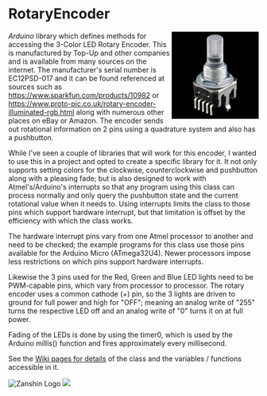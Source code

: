 # RotaryEncoder
<img src="https://github.com/SV-Zanshin/RotaryEncoder/blob/master/Images/RotaryEncoder.jpg" width="175" align="right"/> *Arduino* library which defines 
methods for accessing the 3-Color LED Rotary Encoder. This is manufactured by Top-Up and other companies and is available from many 
sources on the internet. The manufacturer's serial number is EC12PSD-017 and it can be found referenced at sources such as 
https://www.sparkfun.com/products/10982 or https://www.proto-pic.co.uk/rotary-encoder-illuminated-rgb.html along with numerous other 
places on eBay or Amazon. The encoder sends out rotational information on 2 pins using a quadrature system and also has a pushbutton.

While I've seen a couple of libraries that will work for this encoder, I wanted to use this in a project and opted to create a specific
library for it. It not only supports setting colors for the clockwise, counterclockwise and pushbutton along with a pleasing fade; but
is also designed to work with Atmel's/Arduino's interrupts so that any program using this class can process normally and only query the
pushbutton state and the current rotational value when it needs to.  Using interrupts limits the class to those pins which support 
hardware interrupt, but that limitation is offset by the efficiency with which the class works.

The hardware interrupt pins vary from one Atmel processor to another and need to be checked; the example programs for this class use 
those pins available for the Arduino Micro (ATmega32U4). Newer processors impose less restrictions on which pins support hardware interrupts.

Likewise the 3 pins used for the Red, Green and Blue LED lights need to be PWM-capable pins, which vary from processor to processor. The
rotary encoder uses a common cathode (+) pin, so the 3 lights are driven to ground for full power and high for "OFF"; meaning an analog 
write of "255" turns the respective LED off and an analog write of "0" turns it on at full power.

Fading of the LEDs is done by using the timer0, which is used by the Arduino millis() function and fires approximately every millisecond. 

See the [Wiki pages for details](https://github.com/SV-Zanshin/RotaryEncoder/wiki) of the class and the variables / functions accessible in it.

![Zanshin Logo](https://www.sv-zanshin.com/r/images/site/gif/zanshinkanjitiny.gif) <img src="https://www.sv-zanshin.com/r/images/site/gif/zanshintext.gif" width="75"/>
